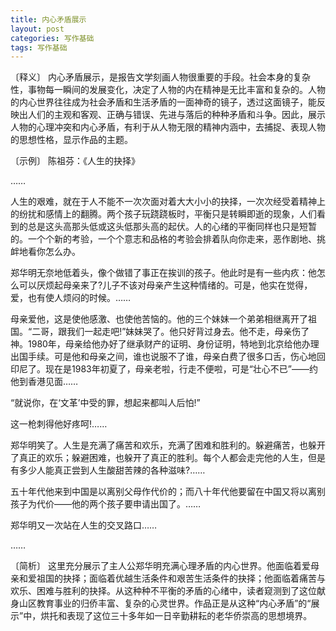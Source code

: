 ```yaml
---
title: 内心矛盾展示
layout: post
categories: 写作基础
tags: 写作基础
---
```


〔释义〕 内心矛盾展示，是报告文学刻画人物很重要的手段。社会本身的复杂性，事物每一瞬间的发展变化，决定了人物的内在精神是无比丰富和复杂的。人物的内心世界往往成为社会矛盾和生活矛盾的一面神奇的镜子，透过这面镜子，能反映出人们的主观和客观、正确与错误、先进与落后的种种矛盾和斗争。因此，展示人物的心理冲突和内心矛盾，有利于从人物无限的精神内涵中，去捕捉、表现人物的思想性格，显示作品的主题。

〔示例〕 陈祖芬：《人生的抉择》

……

人生的艰难，就在于人不能不一次次面对着大大小小的抉择，一次次经受着精神上的纷扰和感情上的翻腾。两个孩子玩跷跷板时，平衡只是转瞬即逝的现象，人们看到的总是这头高那头低或这头低那头高的起伏。人的心绪的平衡同样也只是短暂的。一个个新的考验，一个个意志和品格的考验会排着队向你走来，恶作剧地、挑衅地看你怎么办。

郑华明无奈地低着头，像个做错了事正在挨训的孩子。他此时是有一些内疚：他怎么可以厌烦起母亲来了?儿子不该对母亲产生这种情绪的。可是，他实在觉得，爱，也有使人烦闷的时候。……

母亲爱他，这是使他感激、也使他苦恼的。他的三个妹妹一个弟弟相继离开了祖国。“二哥，跟我们一起走吧!”妹妹哭了。他只好背过身去。他不走，母亲伤了神。1980年，母亲给他办好了继承财产的证明、身份证明，特地到北京给他办理出国手续。可是他和母亲之间，谁也说服不了谁，母亲白费了很多口舌，伤心地回印尼了。现在是1983年初夏了，母亲老啦，行走不便啦，可是“壮心不已”——约他到香港见面……

“就说你，在‘文革’中受的罪，想起来都叫人后怕!”

这一枪刺得他好疼呵!……

郑华明笑了。人生是充满了痛苦和欢乐，充满了困难和胜利的。躲避痛苦，也躲开了真正的欢乐；躲避困难，也躲开了真正的胜利。每个人都会走完他的人生，但是有多少人能真正尝到人生酸甜苦辣的各种滋味?……

五十年代他来到中国是以离别父母作代价的；而八十年代他要留在中国又将以离别孩子为代价——他的两个孩子要申请出国了。……

郑华明又一次站在人生的交叉路口……

……

〔简析〕 这里充分展示了主人公郑华明充满心理矛盾的内心世界。他面临着爱母亲和爱祖国的抉择；面临着优越生活条件和艰苦生活条件的抉择；他面临着痛苦与欢乐、困难与胜利的抉择。从这种种不平衡的矛盾的心绪中，读者窥测到了这位献身山区教育事业的归侨丰富、复杂的心灵世界。作品正是从这种“内心矛盾”的“展示”中，烘托和表现了这位三十多年如一日辛勤耕耘的老华侨崇高的思想境界。 